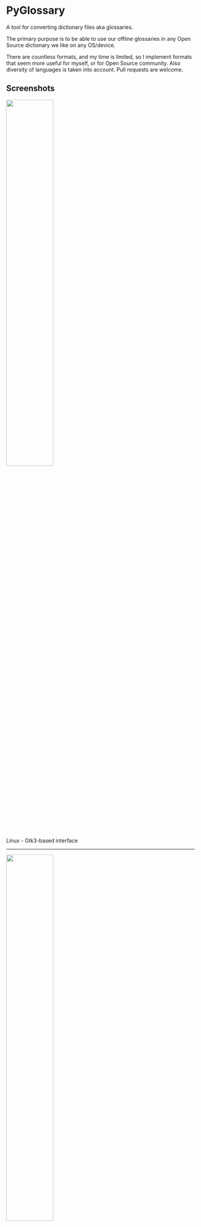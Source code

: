 PyGlossary
==========

A tool for converting dictionary files aka glossaries.

The primary purpose is to be able to use our offline glossaries in any Open
Source dictionary we like on any OS/device.

There are countless formats, and my time is limited, so I implement formats that
seem more useful for myself, or for Open Source community. Also diversity of
languages is taken into account. Pull requests are welcome.

Screenshots
-----------

<img src="https://raw.githubusercontent.com/wiki/ilius/pyglossary/screenshots/40a-gtk-txt-stardict-aryanpour-dark.png" width="50%" height="50%"/>

Linux - Gtk3-based interface

------------------------------------------------------------------------

<img src="https://raw.githubusercontent.com/wiki/ilius/pyglossary/screenshots/40b-tk-bgl-epub-es-en-2.png" width="50%" height="50%"/>

Windows - Tkinter-based interface

------------------------------------------------------------------------

<img src="https://raw.githubusercontent.com/wiki/ilius/pyglossary/screenshots/32-cmd-freedict-mids-de-ru.png" width="50%" height="50%"/>

Linux - command-line interface

------------------------------------------------------------------------

<img src="https://raw.githubusercontent.com/wiki/ilius/pyglossary/screenshots/40-cmdi-termux-zim-slob-en-med.jpg" width="50%" height="50%"/>

Android Termux - interactive command-line interface


Supported formats
-----------------

| Format                                                                |   |    Extension    |Read|Write|
|-----------------------------------------------------------------------|:-:|:---------------:|:--:|:---:|
| [Aard 2 (slob)](http://aarddict.org)                                  |🔢 | .slob           | ✔  |  ✔  |
| [ABBYY Lingvo](https://www.lingvo.ru/) DSL (Russian-origin)           |📝 | .dsl            | ✔  |     |
| Almaany.com (SQLite3, Arabic)                                         |🔢 | .db             | ✔  |     |
| AppleDict Binary                                                      |🔢 |.dictionary      | ✔  | ❌  |
| AppleDict Source                                                      |📁 |                 |    |  ✔  |
| Babylon                                                               |🔢 | .bgl            | ✔  | ❌  |
| [CC-CEDICT](https://cc-cedict.org/wiki) (Chinese)                     |📝 |                 | ✔  | ❌  |
| [cc-kedict](https://github.com/mhagiwara/cc-kedict) (Korean)          |📝 |                 | ✔  | ❌  |
| CSV                                                                   |📝 | .csv            | ✔  |  ✔  |
| [Dict.cc](https://ply.gl/cc.dict.dictcc) (SQLite3, German)            |🔢 | .db             | ✔  |     |
| DICT.org / Dictd server                                               |📁 | (📝.index)      | ✔  |  ✔  |
| DICT.org / dictfmt source file                                        |📝 | (.dtxt)         |    |  ✔  |
| [dictunformat](https://linux.die.net/man/1/dictunformat) output file  |📝 | (.dictunformat) | ✔  |     |
| [DictionaryForMIDs](http://dictionarymid.sourceforge.net)             |📁 | (📁.mids)       | ✔  |  ✔  |
| [DigitalNK](https://github.com/digitalprk/dicrs) (SQLite3, N-Korean)  |🔢 | .db             | ✔  |     |
| EDLIN                                                                 |📁 | .edlin          | ✔  |  ✔  |
| EPUB-2 E-Book                                                         |📦 | .epub           | ❌ |  ✔  |
| [FreeDict](https://freedict.org)                                      |📝 | .tei            | ✔  | ❌  |
| [Gettext Source](https://www.gnu.org/software/gettext)                |📝 | .po             | ✔  |  ✔  |
| HTML Directory (by file size)                                         |📁 |                 | ❌ |  ✔  |
| [JMDict](https://www.edrdg.org/jmdict/j_jmdict.html) (Japanese)       |📝 |                 | ✔  | ❌  |
| JSON                                                                  |📝 | .json           |    |  ✔  |
| Kobo E-Reader Dictionary                                              |📦 | .kobo.zip       | ❌ |  ✔  |
| [Kobo E-Reader Dictfile](https://github.com/pgaskin/dictutil)         |📝 | .df             | ✔  |  ✔  |
| [Lingoes Source](http://www.lingoes.net/en/dictionary/dict_format.php)|📝 | .ldf            | ✔  |  ✔  |
| Octopus MDict (Chinese-origin)                                        |🔢 | .mdx            | ✔  | ❌  |
| [Sdictionary Binary](http://swaj.net/sdict/)                          |🔢 | .dct            | ✔  |     |
| [Sdictionary Source](http://swaj.net/sdict/create-dicts.html)         |📝 | .sdct           |    |  ✔  |
| SQL                                                                   |📝 | .sql            | ❌ |  ✔  |
| [StarDict](https://github.com/huzheng001/stardict-3)                  |📁 | (📝.ifo)        | ✔  |  ✔  |
| [Tabfile](https://en.wikipedia.org/wiki/Tab-separated_values)         |📝 |.txt, .tab       | ✔  |  ✔  |
| [Wiktionary Dump](https://dumps.wikimedia.org/backup-index.html)      |📝 | .xml            | ✔  | ❌  |
| [Wordset.org](https://github.com/wordset/wordset-dictionary)          |📁 |                 | ✔  |     |
| [XDXF](https://github.com/soshial/xdxf_makedict)                      |📝 | .xdxf           | ✔  | ❌  |
| Zim ([Kiwix](https://github.com/kiwix))                               |🔢 | .zim            | ✔  |     |

Legend:
- 📁	Directory
- 📝	Text file
- 📦	Package/archive file
- 🔢	Binary file
- ✔		Supported
- ❌ 	Will not be supported

Note: SQLite3 `.db` files are not detected by extension, you need to specify the format.

Requirements
------------

PyGlossary requires **Python 3.7 or higher**, and works in practically all
modern operating systems. While primarily designed for *GNU/Linux*, it works
on *Windows*, *Mac OS X* and other Unix-based operating systems as well.

As shown in the screenshots, there are multiple User Interface types (multiple
ways to use the program).

-	**Gtk3-based interface**, uses [PyGI (Python Gobject Introspection)](http://pygobject.readthedocs.io/en/latest/getting_started.html)
	You can install it on:
	-	Debian/Ubuntu: `apt install python3-gi python3-gi-cairo gir1.2-gtk-3.0`
	-	openSUSE: `zypper install python3-gobject gtk3`
	-	Fedora: `dnf install pygobject3 python3-gobject gtk3`
	-	ArchLinux:
		* `pacman -S python-gobject gtk3`
		* https://aur.archlinux.org/packages/pyglossary/
	-	Mac OS X: `brew install pygobject3 gtk+3`
	-	Nix / NixOS: `nix-shell -p gnome3.gobjectIntrospection python38Packages.pygobject3 python38Packages.pycairo`

-	**Tkinter-based interface**, works in the lack of Gtk. Specially on
	Windows where Tkinter library is installed with the Python itself.
	You can also install it on:
	-	Debian/Ubuntu: `apt-get install python3-tk tix`
	-	openSUSE: `zypper install python3-tk tix`
	-	Fedora: `yum install python3-tkinter tix`
	-	Mac OS X: read <https://www.python.org/download/mac/tcltk/>
	-	Nix / NixOS: `nix-shell -p python38Packages.tkinter tix`

-	**Command-line interface**, works in all operating systems without
	any specific requirements, just type:

	`python3 main.py --help`

	- **Interactive command-line interface**
		- Requires: `pip3 install prompt_toolkit`
		- Perfect for mobile devices (like Termux on Android) where no GUI is available
		- Automatically selected if output file argument is not passed **and** one of these:
			- On Linux and `$DISPLAY` environment variable is empty or not set
				- For example when you are using a remote Linux machine over SSH
			- On Mac and no `tkinter` module is found
		- Manually select with `--cmd` or `--ui=cmd`
			- Minimally: `python3 main.py --cmd`
			- You can still pass input file, or any flag/option
		- If both input and output files are passed, non-interactive cmd ui will be default
		- If you are writing a script, you can pass `--no-interactive` to force disable interactive ui
			- Then you have to pass both input and output file arguments
		- Don't forget to use *Up/Down* or *Tab* keys in prompts!
			- Up/Down key shows you recent values you have used
			- Tab key shows available values/options
		- You can press Control+C (on Linux/Windows) at any prompt to exit



UI (User Interface) Selection
-----------------------------
When you run PyGlossary without any command-line arguments or options/flags,
PyGlossary tries to find PyGI and open the Gtk3-based interface. If it fails,
it tries to find Tkinter and open the Tkinter-based interface. If that fails,
it tries to find `prompt_toolkit` and run interactive command-line interface.
And if none of these libraries are found, it exits with an error.

But you can explicitly determine the user interface type using `--ui`

- `python3 main.py --ui=gtk`
- `python3 main.py --ui=tk`
- `python3 main.py --ui=cmd`


Installation on Windows
-----------------------
- [Download and install Python](https://www.python.org/downloads/windows/) (3.8 or 3.9 is recommended)
- Open Start -> type Command -> right-click on Command Prompt -> Run as administrator
- To ensure you have `pip`, run: `python -m ensurepip --upgrade`
- To install, run: `pip install --upgrade pyglossary`
- Now you should be able to run `pyglossary` command
- If command was not found, make sure Python environment variables are set up:

<img src="https://raw.githubusercontent.com/wiki/ilius/pyglossary/screenshots/windows-python39-env-vars.png" width="50%" height="50%"/>


Feature-specific Requirements
----------------------------

-	**Using `--remove-html-all` flag**

	`sudo pip3 install lxml beautifulsoup4`

-	**Reading from FreeDict, XDXF (or StarDict with XDXF), JMDict or CC-CEDICT**

	`sudo pip3 install lxml`

-	**Reading from cc-kedict**

	`sudo pip3 install lxml PyYAML`

-	**Reading or writing Aard 2 (.slob) files**

	+ `sudo pip3 install PyICU`
	+ PyICU >= 1.5 is required, see [doc/pyicu.md](./doc/pyicu.md) for more details.

-	**Writing to Kobo E-Reader Dictionary**

	`sudo pip3 install marisa-trie`

-	**Reading from Zim** (see [#228](https://github.com/ilius/pyglossary/issues/228))

	`sudo pip3 install libzim`

-	**Reading from Octopus MDict (MDX)**

	`python-lzo` is required for **some** MDX glossaries.
	First try converting your MDX file, if failed (`AssertionError` probably),
	then try to install [LZO library and Python binding](doc/lzo.md).


**Using Termux on Android?** See [doc/termux.md](./doc/termux.md)


User Plugins
------------
If you want to add your own plugin without adding it to source code directory,
or you want to use a plugin that has been removed from repository,
you can place it in this directory:
- Linux: `~/.pyglossary/plugins/`
- Mac: `~/Library/Preferences/PyGlossary/plugins`
- Windows: `C:\Users\USERNAME\AppData\Roaming\PyGlossary\plugins`


AppleDict
---------
See [doc/apple.md](doc/apple.md) for AppleDict requirements and instructions.


Internal Glossary Structure
---------------------------
A glossary contains a number of entries.

Each entry contains:

- Headword (title or main phrase for query)
- Alternates (some alternative phrases for query)
- Definition

In PyGlossary, headword and alternates together are accessible as a single Python list `entry.l_word`

`entry.defi` is the definition as a Python Unicode `str`. Also `entry.b_defi` is definition in UTF-8 byte array.

`entry.defiFormat` is definition format. If definition is plaintext (not rich text), the value is `m`. And if it's in HTML (contains any html tag), then `defiFormat` is `m`. The value `x` is also allowed for XFXF, but XDXF is not widely supported in dictionary applications.

There is another type of `Entry` which is called **Data Entry**, and generally contains image files, TTL or other audio files, or any file that was included in input glossary. For data entries:
- `entry.s_word` is file name (and `l_word` is still a list containing this string),
- `entry.defiFormat` is `b`
- `entry.data` gives the content of file in `bytes`.

